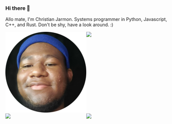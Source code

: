 ### Hi there 👋

<!--
**kyeou/kyeou** is a ✨ _special_ ✨ repository because its `README.md` (this file) appears on your GitHub profile.

Here are some ideas to get you started:

- 🔭 I’m currently working on ...
- 🌱 I’m currently learning ...
- 👯 I’m looking to collaborate on ...
- 🤔 I’m looking for help with ...
- 💬 Ask me about ...
- 📫 How to reach me: ...
- 😄 Pronouns: ...
- ⚡ Fun fact: ...
-->




Allo mate, I'm Christian Jarmon. Systems programmer in Python, Javascript, C++, and Rust. Don't be shy, have a look around. :)

<style> .row {
  display: flex;
  width: 400;
}

.row div {
  width: 50%;
}

.noMargin {
  margin: 0px;
}

.one {
  justify-items: center;
}

</style>

<div class="row noMargin">
  <div class="one">
   <img align="" src="me.png" width = 400 >
  </div>
  <div class="two">
    <img src = "https://github-readme-stats.vercel.app/api/top-langs/?username=kyeou&layout=compact&theme=dark&langs_count=10&hide=llvm&exclude_repo=C-Projects,Java-Projects" width = 800 >
  </div>
</div>
<div class="row noMargin">
  <div class="three">
    <img src = "https://github-readme-stats.vercel.app/api?username=kyeou&show_icons=true&theme=dark" width = 800>
  </div>
  <div class="four">
    <img src = "https://github-readme-streak-stats.herokuapp.com?user=kyeou&hide_border=true&theme=dark" width = 800>
  </div>
</div>


<br>

